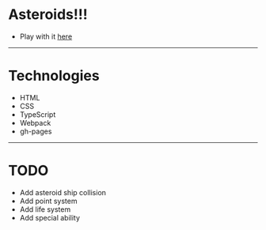 # Asteroids!!!

- Play with it [here](https://joshuasearle.github.io/asteroids/)

---

# Technologies

- HTML
- CSS
- TypeScript
- Webpack
- gh-pages

---

# TODO

- Add asteroid ship collision
- Add point system
- Add life system
- Add special ability